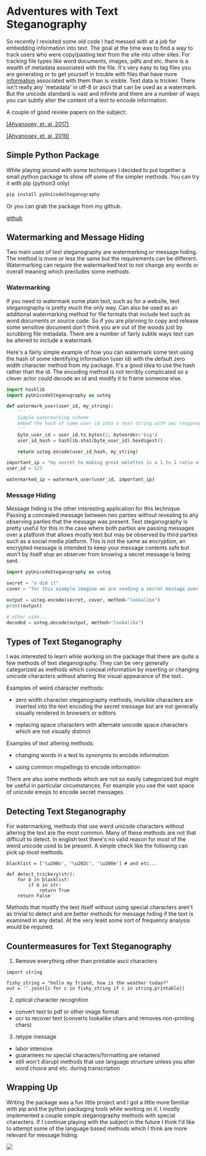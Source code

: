 # Adventures with Text Steganography

So recently I revisited some old code I had messed with at a job for embedding
information into text. The goal at the time was to find a way to track users 
who were copy/pasting text from the site into other sites. For tracking file types 
like word documents, images, pdfs and etc. there is a wealth of metadata associated 
with the file. It's very easy to tag files you are generating or to get yourself 
in trouble with files that have more [information](https://blog.erratasec.com/2017/06/how-intercept-outed-reality-winner.html) associated with them than is 
visible. Text data is trickier. There isn't really any 'metadata' in utf-8 or ascii 
that can be used as a watermark. But the unicode standard is vast and infinite and 
there are a number of ways you can subtly alter the content of a text to encode 
information. 

A couple of good review papers on the subject:

[[Ahvanooey, et. al, 2017]](https://www.hindawi.com/journals/scn/2018/5325040/)

[[Ahvanooey, et. al, 2019]](https://pubmed.ncbi.nlm.nih.gov/33267069/)


## Simple Python Package

While playing around with some techniques I decided to put together a small python 
package to show off some of the simpler methods. You can try it with pip (python3 only)

```bash
pip install pyUnicodeSteganography
```

Or you can grab the package from my github.

[github](https://github.com/grahamwthompson/pyUnicodeSteganography)


## Watermarking and Message Hiding 

Two main uses of text steganography are watermarking or message hiding. The method
is more or less the same but the requirements can be different. Watermarking can 
require the watermarked text to not change any words or overall meaning which 
precludes some methods.

### Watermarking

If you need to watermark some plain text, such as for a website, text steganography is pretty much the only way. Can also be used as an additional watermarking method for file formats that include text such as word documents or source code. So if you are planning to copy and release some sensitive document don't think you are out of the woods just by scrubbing file metadata. There are a number of fairly subtle ways text can be altered to include a watermark. 

Here's a fairly simple example of how you can watermark some text using the hash 
of some identifying information (user id) with the default zero width character 
method from my package. It's a good idea to use the hash rather than the id. The 
encoding method is not terribly complicated so a clever actor could decode an id 
and modify it to frame someone else. 

```python
import hashlib
import pyUnicodeSteganography as usteg

def watermark_user(user_id, my_string):
    '''
    Simple watermarking scheme
    embed the hash of some user id into a text string with zwc steganography
    '''
    byte_user_id = user_id.to_bytes(2, byteorder='big')
    user_id_hash = hashlib.sha1(byte_user_id).hexdigest()

    return usteg.encode(user_id_hash, my_string)

important_ip = "my secret to making great omlettes is a 1 to 1 ratio of eggs to sticks of butter"
user_id = 123

watermarked_ip = watermark_user(user_id, important_ip)
```

### Message Hiding

Message hiding is the other interesting application for this technique. Passing a 
concealed message between two parties without revealing to any observing parties 
that the message was present. Text steganography is pretty useful for this in the 
case where both parties are passing messages over a platform that allows mostly 
text but may be observed by third parties such as a social media platform. This is 
not the same as encryption, an encrypted message is intended to keep your message 
contents safe but won't by itself stop an observer from knowing a secret message is 
being sent.

```python
import pyUnicodeSteganography as usteg 

secret = "a did it"
cover = "for this example imagine we are sending a secret message over a fairly restrictive messaging platform that removes a lot of zero width characters. We can use the lookalike method instead which substitutes visually similar printable characters instead."

output = usteg.encode(secret, cover, method="lookalike")
print(output)

# other side...
decoded = usteg.decode(output, method="lookalike")
```

## Types of Text Steganography 

I was interested to learn while working on the package that there are quite a few 
methods of text steganography. They can be very generally categorized as methods 
which conceal information by inserting or changing unicode characters without 
altering the visual appearance of the text.

Examples of weird character methods:

- zero width character steganography methods, invisible characters are inserted into the text encoding the secret message but are not generally visually rendered in browsers or editors 

- replacing space characters with alternate unicode space characters which are not 
visually distinct 

Examples of text altering methods:

- changing words in a text to synonyms to encode information

- using common mispellings to encode information 

There are also some methods which are not so easily categorized but might be 
useful in particular circumstances. For example you use the vast space of 
unicode emojis to encode secret messages. 

## Detecting Text Steganography

For watermarking, methods that use weird unicode characters without altering the 
text are the most common. Many of these methods are not that difficult to detect. In english text there's no valid reason for most of the weird unicode used to be present. A simple check like the following can pick up most methods.

```
blacklist = ['\u200c', '\u202c', '\u200e'] # and etc...

def detect_trickery(str):
    for b in blacklist:
        if b in str:
            return True
    return False
```

Methods that modify the text itself without using special characters aren't as trivial to detect and are better methods for message hiding if the text is examined
in any detail. At the very least some sort of frequency analysis would be required.

## Countermeasures for Text Steganography

1) Remove everything other than printable ascii characters 

```
import string

fishy_string = "h‌‍‏‍e‌‎‎‍l‍‍‎‍l‍‎‏‍o‌‌‎‌ ‏‍‎‍m‏‏‎‍y‌‍‏‍ ‌‌‎‌f‍‏‎‍r‍‍‎‍iend, how is the weather today?"
out = ''.join([c for c in fishy_string if c in string.printable])
```

2) optical character recognition 

- convert text to pdf or other image format 
- ocr to recover text (converts lookalike chars and removes non-printing chars)

3) retype message 

- labor intensive
- guarantees no special characters/formatting are retained
- still won't disrupt methods that use language structure unless you alter word choice and etc. during transcription

## Wrapping Up

Writing the package was a fun little project and I got a little more familiar with 
pip and the python packaging tools while working on it. I mostly implemented a 
couple simple steganography methods with special characters. If I continue 
playing with the subject in the future I think I'd like to attempt some of the 
language based methods which I think are more relevant for message hiding. 

![](http://173.230.154.136/img/blog-entry-8-21.png)